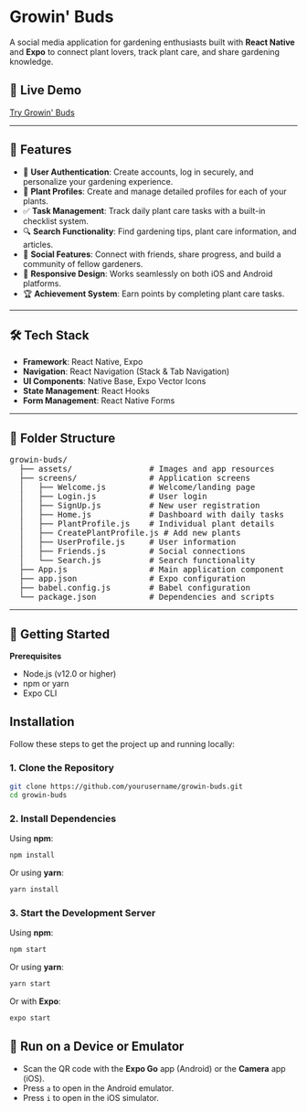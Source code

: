 # Growin' Buds
A social media application for gardening enthusiasts built with **React Native** and **Expo** to connect plant lovers, track plant care, and share gardening knowledge.

## 🌱 Live Demo
[Try Growin' Buds](https://growin-buds-demo.example.com/) <!-- Replace with your actual deployment link when available -->

---

## 🚀 Features
- 👤 **User Authentication**: Create accounts, log in securely, and personalize your gardening experience.
- 🌿 **Plant Profiles**: Create and manage detailed profiles for each of your plants.
- ✅ **Task Management**: Track daily plant care tasks with a built-in checklist system.
- 🔍 **Search Functionality**: Find gardening tips, plant care information, and articles.
- 👥 **Social Features**: Connect with friends, share progress, and build a community of fellow gardeners.
- 📱 **Responsive Design**: Works seamlessly on both iOS and Android platforms.
- 🏆 **Achievement System**: Earn points by completing plant care tasks.

---

## 🛠️ Tech Stack
- **Framework**: React Native, Expo
- **Navigation**: React Navigation (Stack & Tab Navigation)
- **UI Components**: Native Base, Expo Vector Icons
- **State Management**: React Hooks
- **Form Management**: React Native Forms

---

## 📁 Folder Structure
<pre lang="markdown">
growin-buds/
  ├── assets/                # Images and app resources
  ├── screens/               # Application screens
  │   ├── Welcome.js         # Welcome/landing page
  │   ├── Login.js           # User login
  │   ├── SignUp.js          # New user registration
  │   ├── Home.js            # Dashboard with daily tasks
  │   ├── PlantProfile.js    # Individual plant details
  │   ├── CreatePlantProfile.js # Add new plants
  │   ├── UserProfile.js     # User information
  │   ├── Friends.js         # Social connections
  │   └── Search.js          # Search functionality
  ├── App.js                 # Main application component
  ├── app.json               # Expo configuration
  ├── babel.config.js        # Babel configuration
  └── package.json           # Dependencies and scripts
</pre>

---

## 🚀 Getting Started

**Prerequisites**

* Node.js (v12.0 or higher)
* npm or yarn
* Expo CLI

## Installation

Follow these steps to get the project up and running locally:

### 1. Clone the Repository

```bash
git clone https://github.com/yourusername/growin-buds.git
cd growin-buds
```

### 2. Install Dependencies

Using **npm**:

```bash
npm install
```

Or using **yarn**:

```bash
yarn install
```

### 3. Start the Development Server

Using **npm**:

```bash
npm start
```

Or using **yarn**:

```bash
yarn start
```

Or with **Expo**:

```bash
expo start
```

## 📱 Run on a Device or Emulator

- Scan the QR code with the **Expo Go** app (Android) or the **Camera** app (iOS).
- Press `a` to open in the Android emulator.
- Press `i` to open in the iOS simulator.
